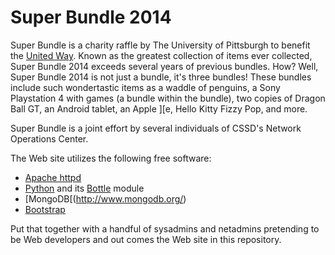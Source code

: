 Super Bundle 2014
=================

Super Bundle is a charity raffle by The University of Pittsburgh to benefit the 
[United Way](www.unitedway.org).  Known as the greatest collection of items ever 
collected, Super Bundle 2014 exceeds several years of previous bundles.  How?  Well, Super Bundle 2014 
is not just a bundle, it's three bundles!  These bundles include such wondertastic items as a 
waddle of penguins, a Sony Playstation 4 with games (a bundle within the bundle), two copies of 
Dragon Ball GT, an Android tablet, an Apple ][e, Hello Kitty Fizzy Pop, and more.

Super Bundle is a joint effort by several individuals of CSSD's Network Operations Center.

The Web site utilizes the following free software:

* [Apache httpd](https://httpd.apache.org/)
* [Python](https://www.python.org/) and its [Bottle](http://bottlepy.org/docs/dev/index.html) module
* [MongoDB[(http://www.mongodb.org/)
* [Bootstrap](http://getbootstrap.com)

Put that together with a handful of sysadmins and netadmins pretending to be Web 
developers and out comes the Web site in this repository.

